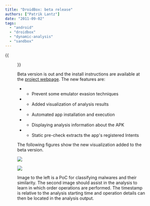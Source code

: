 ```yaml
---
title: "DroidBox: beta release"
authors: ["Patrik Lantz"]
date: "2011-09-02"
tags: 
  - "android"
  - "droidbox"
  - "dynamic-analysis"
  - "sandbox"
---
```

{{<figure src="images/banner.png" alt="Banner" width="50%">}}

Beta version is out and the install instructions are available at the [project webpage](http://code.google.com/p/droidbox/). The new features are:

- - Prevent some emulator evasion techniques

- - Added visualization of analysis results

- - Automated app installation and execution

- - Displaying analysis information about the APK

- - Static pre-check extracts the app's registered Intents

The following figures show the new visualization added to the beta version.

![](images/drupal_image_769.png)

![](images/drupal_image_770.png)

Image to the left is a PoC for classifying malwares and their similarity. The second image should assist in the analysis to learn in which order operations are performed. The timestamp is relative to the analysis starting time and operation details can then be located in the analysis output.

